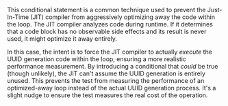 This conditional statement is a common technique used to prevent the Just-In-Time (JIT) compiler from aggressively optimizing away the code within the loop.  The JIT compiler analyzes code during runtime. If it determines that a code block has no observable side effects and its result is never used, it might optimize it away entirely.  

In this case, the intent is to force the JIT compiler to actually *execute* the UUID generation code within the loop, ensuring a more realistic performance measurement. By introducing a conditional that *could* be true (though unlikely), the JIT can't assume the UUID generation is entirely unused. This prevents the test from measuring the performance of an optimized-away loop instead of the actual UUID generation process.  It's a slight nudge to ensure the test measures the real cost of the operation.